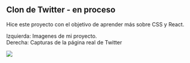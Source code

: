 ## Clon de Twitter - en proceso
Hice este proyecto con el objetivo de aprender más sobre CSS y React.

Izquierda: Imagenes de mi proyecto.
<br/>
Derecha: Capturas de la página real de Twitter

<img src="https://user-images.githubusercontent.com/70109524/115488815-8695e600-a231-11eb-88d9-9c081091a4dd.png"/>

